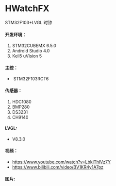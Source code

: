 # HWatchFX
STM32F103+LVGL 时钟

#### 开发环境：

1. STM32CUBEMX 6.5.0
2. Android Studio 4.0
3. Keil5 uVision 5

#### 主控：

- ​	STM32F103RCT6

#### 传感器：

1. HDC1080
2. BMP280
3. DS3231
4. CH9140

#### LVGL:

- V8.3.0

#### 视频：

- https://www.youtube.com/watch?v=LbkIThIVz7Y
- https://www.bilibili.com/video/BV1KR4y1A7pz

#### 图片:

